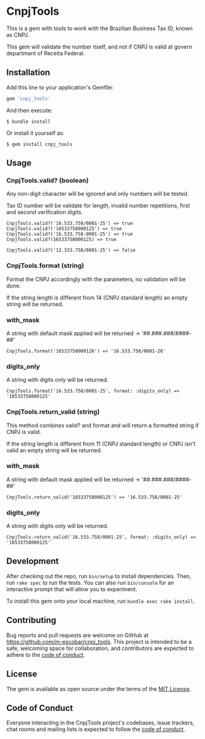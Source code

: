 # CnpjTools

This is a gem with tools to work with the Brazilian Business Tax ID, known as CNPJ.

This gem will validate the number itself, and not if CNPJ is valid at govern department of Receita Federal.

## Installation

Add this line to your application's Gemfile:

```ruby
gem 'cnpj_tools'
```

And then execute:

    $ bundle install

Or install it yourself as:

    $ gem install cnpj_tools

## Usage

### CnpjTools.valid? (boolean)
Any non-digit character will be ignored and only numbers will be tested.

Tax ID number will be validate for length, invalid number repetitions, first and second verification digits.

    CnpjTools.valid?('16.533.758/0001-25') => true
    CnpjTools.valid?('16533758000125') => true
    CnpjTools.valid?('16.533.758-0001-25') => true
    CnpjTools.valid?(16533758000125) => true

    CnpjTools.valid?('12.333.758/0001-25') => false


### CnpjTools.format (string)
Format the CNPJ accordingly with the parameters, no validation will be done.

If the string length is different from 14 (CNPJ standard length) an empty string will be returned.

### with_mask
A string with default mask applied will be returned -> '##.###.###/####-##'

    CnpjTools.format('16533758000126') => '16.533.758/0001-26'

### digits_only
A string with digits only will be returned.

    CnpjTools.format('16.533.758/0001-25', format: :digits_only) => '16533758000125'


### CnpjTools.return_valid (string)
This method combines valid? and format and will return a formatted string if CNPJ is valid.

If the string length is different from 11 (CNPJ standard length) or CNPJ isn't valid an empty string will be returned.

### with_mask
A string with default mask applied will be returned -> '##.###.###/####-##'

    CnpjTools.return_valid('16533758000125') => '16.533.758/0001-25'

### digits_only
A string with digits only will be returned.

    CnpjTools.return_valid('16.533.758/0001-25', format: :digits_only) => '16533758000125'


## Development

After checking out the repo, run `bin/setup` to install dependencies. Then, run `rake spec` to run the tests. You can also run `bin/console` for an interactive prompt that will allow you to experiment.

To install this gem onto your local machine, run `bundle exec rake install`.


## Contributing

Bug reports and pull requests are welcome on GitHub at https://github.com/m-escobar/cnpj_tools. This project is intended to be a safe, welcoming space for collaboration, and contributors are expected to adhere to the [code of conduct](https://github.com/m-escobar/cnpj_tools/blob/master/CODE_OF_CONDUCT.md).

## License

The gem is available as open source under the terms of the [MIT License](https://opensource.org/licenses/MIT).

## Code of Conduct

Everyone interacting in the CnpjTools project's codebases, issue trackers, chat rooms and mailing lists is expected to follow the [code of conduct](https://github.com/m-escobar/cnpj_tools/blob/master/CODE_OF_CONDUCT.md).
